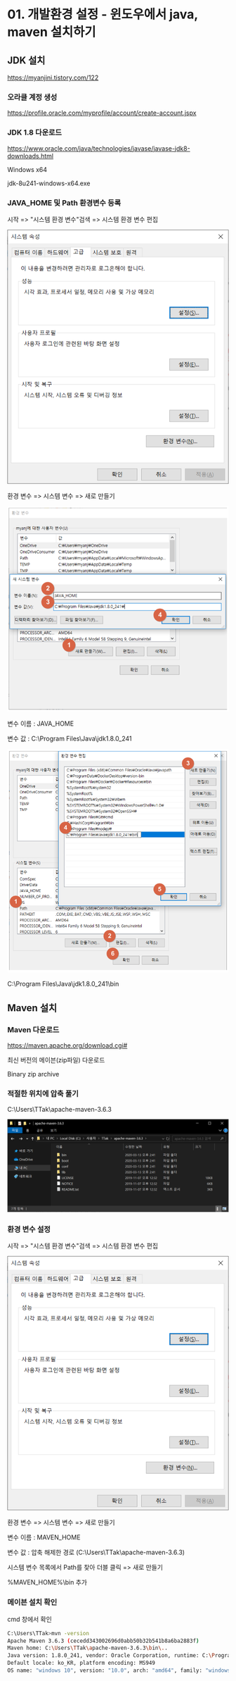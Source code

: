 # 01. 개발환경 설정 - 윈도우에서 java, maven 설치하기



## JDK 설치

https://myanjini.tistory.com/122



### 오라클 계정 생성

https://profile.oracle.com/myprofile/account/create-account.jspx



### JDK 1.8 다운로드

https://www.oracle.com/java/technologies/javase/javase-jdk8-downloads.html



Windows x64

jdk-8u241-windows-x64.exe



### JAVA_HOME 및 Path 환경변수 등록



시작 => "시스템 환경 변수"검색 => 시스템 환경 변수 편집



![image-20200217102916062](images/image-20200217102916062.png)



환경 변수 => 시스템 변수 => 새로 만들기



![image-20200217103132682](images/image-20200217103132682.png)



변수 이름 : JAVA_HOME

변수 값 : C:\Program Files\Java\jdk1.8.0_241



![image-20200217103255088](images/image-20200217103255088.png)

C:\Program Files\Java\jdk1.8.0_241\bin





## Maven 설치

### Maven 다운로드

https://maven.apache.org/download.cgi#



최신 버전의 메이븐(zip파일) 다운로드

Binary zip archive



### 적절한 위치에 압축 풀기

C:\Users\TTak\apache-maven-3.6.3



![image-20200313144322698](images/image-20200313144322698.png)



### 환경 변수 설정



시작 => "시스템 환경 변수"검색 => 시스템 환경 변수 편집



![image-20200217102916062](images/image-20200217102916062.png)



환경 변수 => 시스템 변수 => 새로 만들기



변수 이름 : MAVEN_HOME

변수 값 : 압축 해제한 경로 (C:\Users\TTak\apache-maven-3.6.3)



시스템 변수 목록에서 Path를 찾아 더블 클릭 => 새로 만들기

%MAVEN_HOME%\bin 추가



### 메이븐 설치 확인

cmd 창에서 확인

```bash
C:\Users\TTak>mvn -version
Apache Maven 3.6.3 (cecedd343002696d0abb50b32b541b8a6ba2883f)
Maven home: C:\Users\TTak\apache-maven-3.6.3\bin\..
Java version: 1.8.0_241, vendor: Oracle Corporation, runtime: C:\Program Files\Java\jdk1.8.0_241\jre
Default locale: ko_KR, platform encoding: MS949
OS name: "windows 10", version: "10.0", arch: "amd64", family: "windows"
```



